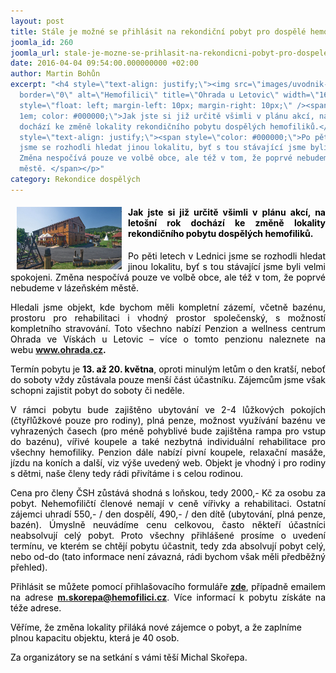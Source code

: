 ```yaml
---
layout: post
title: Stále je možné se přihlásit na rekondiční pobyt pro dospělé hemofiliky...
joomla_id: 260
joomla_url: stale-je-mozne-se-prihlasit-na-rekondicni-pobyt-pro-dospele-hemofiliky
date: 2016-04-04 09:54:00.000000000 +02:00
author: Martin Bohůn
excerpt: "<h4 style=\"text-align: justify;\"><img src=\"images/uvodnik-clanku-foto/visky.jpg\"
  border=\"0\" alt=\"Hemofilici\" title=\"Ohrada u Letovic\" width=\"168\" height=\"100\"
  style=\"float: left; margin-left: 10px; margin-right: 10px;\" /><span style=\"font-size:
  1em; color: #000000;\">Jak jste si již určitě všimli v plánu akcí, na letošní rok
  dochází ke změně lokality rekondičního pobytu dospělých hemofiliků.</span></h4>\r\n<p
  style=\"text-align: justify;\"><span style=\"color: #000000;\">Po pěti letech v Lednici
  jsme se rozhodli hledat jinou lokalitu, byť s tou stávající jsme byli velmi spokojeni.
  Změna nespočívá pouze ve volbě obce, ale též v tom, že poprvé nebudeme v lázeňském
  městě. </span></p>"
category: Rekondice dospělých
---
```

<h4 style="text-align: justify;"><img src="images/uvodnik-clanku-foto/visky.jpg" border="0" alt="Hemofilici" title="Ohrada u Letovic" width="168" height="100" style="float: left; margin-left: 10px; margin-right: 10px;" /><span style="font-size: 1em; color: #000000;">Jak jste si již určitě všimli v plánu akcí, na letošní rok dochází ke změně lokality rekondičního pobytu dospělých hemofiliků.</span></h4>

<p style="text-align: justify;"><span style="color: #000000;">Po pěti letech v Lednici jsme se rozhodli hledat jinou lokalitu, byť s tou stávající jsme byli velmi spokojeni. Změna nespočívá pouze ve volbě obce, ale též v tom, že poprvé nebudeme v lázeňském městě. </span></p>



<p style="text-align: justify;"><span style="color: #000000;"><span style="color: #000000;">Hledali jsme objekt, kde bychom měli kompletní zázemí, včetně bazénu, prostoru pro rehabilitaci i vhodný prostor společenský, s možností kompletního stravování. Toto všechno nabízí Penzion a wellness centrum Ohrada ve Vískách u Letovic – více o tomto penzionu naleznete na webu</span> <strong><a href="http://www.ohrada.cz/" target="_blank">www.ohrada.cz</a>.</strong></span></p>

<p style="text-align: justify;"><span style="color: #000000;">Termín pobytu je <strong>13. až 20. května</strong>, oproti minulým letům o den kratší, neboť do soboty vždy zůstávala pouze menší část účastníku. Zájemcům jsme však schopni zajistit pobyt do soboty či neděle.</span></p>

<p style="text-align: justify;"><span style="color: #000000;">V rámci pobytu bude zajištěno ubytování ve 2-4 lůžkových pokojích (čtyřlůžkové pouze pro rodiny), plná penze, možnost využívání bazénu ve vyhrazených časech (pro méně pohyblivé bude zajištěna rampa pro vstup do bazénu), vířivé koupele a také nezbytná individuální rehabilitace pro všechny hemofiliky. Penzion dále nabízí pivní koupele, relaxační masáže, jízdu na koních a další, viz výše uvedený web. Objekt je vhodný i pro rodiny s dětmi, naše členy tedy rádi přivítáme i s celou rodinou.</span></p>

<p style="text-align: justify;"><span style="color: #000000;">Cena pro členy ČSH zůstává shodná s loňskou, tedy 2000,- Kč za osobu za pobyt. Nehemofiličtí členové nemají v ceně vířivky a rehabilitaci. Ostatní zájemci uhradí 550,- / den dospělí, 490,- / den dítě (ubytování, plná penze, bazén). Úmyslně neuvádíme cenu celkovou, často někteří účastníci neabsolvují celý pobyt. Proto všechny přihlášené prosíme o uvedení termínu, ve kterém se chtějí pobytu účastnit, tedy zda absolvují pobyt celý, nebo od-do (tato informace není závazná, rádi bychom však měli předběžný přehled).</span></p>

<p style="text-align: justify;"><span style="color: #000000;">Přihlásit se můžete pomocí přihlašovacího formuláře</span> <a href="index.php/cs/?option=com_chronoforms&amp;chronoform=Deadline-tabor" title="Deadline"><strong>zde</strong></a>, <span style="color: #000000;">případně emailem na adrese</span> <strong><a href="mailto:m.skorepa@hemofilici.cz" target="_blank">m.skorepa@hemofilici.cz</a></strong>. <span style="color: #000000;">Více informací k pobytu získáte na téže adrese.</span></p>

<p><span style="color: #000000;">Věříme, že změna lokality přiláká nové zájemce o pobyt, a že zaplníme plnou kapacitu objektu, která je 40 osob.</span></p>

<p><span style="color: #000000;">Za organizátory se na setkání s vámi těší Michal Skořepa.</span></p>
